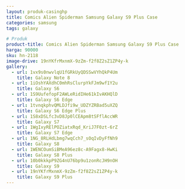 ```yaml
---
layout: produk-casinghp
title: Comics Alien Spiderman Samsung Galaxy S9 Plus Case
categories: samsung
tags: galaxy

# Produk
product-title: Comics Alien Spiderman Samsung Galaxy S9 Plus Case
harga: 90000
sku: hn-2118
image-drive: 19nYKfrMxnmX-9zZm-f2f8Z2sZ1ZP4y-k
gallery:
  - url: 1vx9s0nwvlqU1fGRkUyQDSSwVYhQkP4Um
    title: Galaxy Note 8
  - url: 1iOshYAXdhC0mhRsClurpYkFJm9wf1Y2u
    title: Galaxy S6
  - url: 1S9UufefopF2AWLeRidIHe61kIvAKHQlD
    title: Galaxy S6 Edge
  - url: 1tvnqkphvQMLDJfi9w_UDZYZRBad5uXZQ
    title: Galaxy S6 Edge Plus
  - url: 1S8xDSLfc3vD8Jp0lCEApm8tSFflAccWR
    title: Galaxy S7
  - url: 1WgIxyRElPOZiatxRqd_KriJ7F0zt-6rZ
    title: Galaxy S7 Edge
  - url: 1NG_8RLHdLbmg7wqCch7_sOqIvDyFfNh9
    title: Galaxy S8
  - url: 1WENCOumSiBMeA96ez8c-A9Fagx8-HwKi
    title: Galaxy S8 Plus
  - url: 10b0kkkpP9ZG4nU76bp9u1zonRcJH9nOH
    title: Galaxy S9
  - url: 19nYKfrMxnmX-9zZm-f2f8Z2sZ1ZP4y-k
    title: Galaxy S9 Plus
---
```

